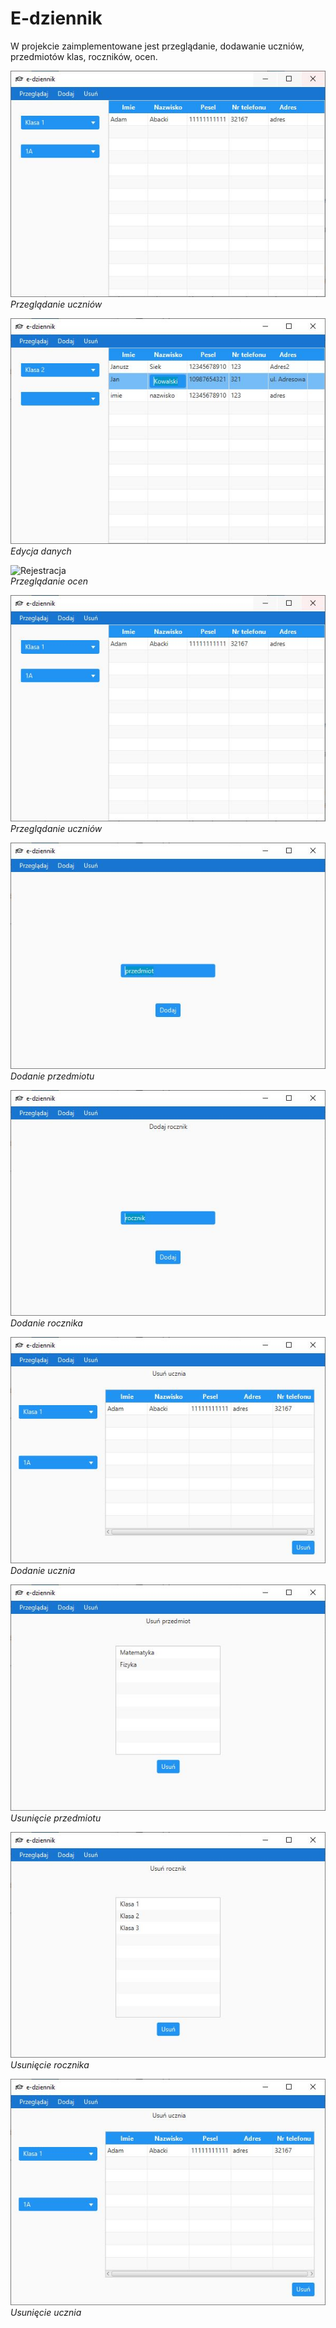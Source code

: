 # E-dziennik

W projekcie zaimplementowane jest przeglądanie, dodawanie uczniów, przedmiotów klas, roczników, ocen.

![Rejestracja](/img/przegladanie_uczniow.JPG)</br>
*Przeglądanie uczniów*</br>

![Rejestracja](/img/edycja_danych.JPG)</br>
*Edycja danych*</br>

![Rejestracja](/img/przegladanie_ocen.JPG)</br>
*Przeglądanie ocen*</br>

![Rejestracja](/img/przegladanie_uczniow.JPG)</br>
*Przeglądanie uczniów*</br>

![Rejestracja](/img/dodanie_przedmiotu.JPG)</br>
*Dodanie przedmiotu*</br>

![Rejestracja](/img/dodanie_rocznika.JPG)</br>
*Dodanie rocznika*</br>

![Rejestracja](/img/usuniecie_ucznia.JPG)</br>
*Dodanie ucznia*</br>

![Rejestracja](/img/usuniecie_przedmiotu.JPG)</br>
*Usunięcie przedmiotu*</br>

![Rejestracja](/img/usuniecie_rocznika.JPG)</br>
*Usunięcie rocznika*</br>

![Rejestracja](/img/usuniecie_ucznia.JPG)</br>
*Usunięcie ucznia*</br>
